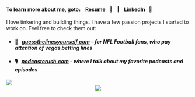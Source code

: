 #### To learn more about me, goto: &nbsp;&nbsp;&nbsp;[Resume](https://bit.ly/stevenjchang-resume) &nbsp;&nbsp;📝  &nbsp;&nbsp;&nbsp;|&nbsp;&nbsp;&nbsp; [LinkedIn](https://bit.ly/stevenjchang-linkedin) &nbsp;&nbsp;💼 

I love tinkering and building things. I have a few passion projects I started to work on. Feel free to check them out:

- #### 🏈 &nbsp; [*guessthelinesyourself.com*](https://guessthelinesyourself.com/) - _for NFL Football fans, who pay attention of vegas betting lines_
- #### 🎙️ &nbsp; [*podcastcrush.com*](https://podcastcrush.com) - _where I talk about my favorite podcasts and episodes_

<!-- Google Analytics tracking pixel -->
<img src="https://www.google-analytics.com/collect?v=1&tid=UA-73381859-8&cid=555&t=event&ec=github&ea=view">

<!-- Tracking Visitor Counter -->
<div align="center">
<!--   Visitor count<br> -->
  <img src="https://profile-counter.glitch.me/steve123uniquecounter/count.svg" />
</div>

<!--
**stevenjchang/stevenjchang** is a ✨ _special_ ✨ repository because its `README.md` (this file) appears on your GitHub profile.
Hi there 👋

- #### 🎾  [gettennisalerts.com](https://gettennisalerts.com) - where you can sign up for email alerts for your favorite tennis players

Here are some ideas to get you started:

- 🔭 I’m currently working on ...
- 🌱 I’m currently learning ...
- 👯 I’m looking to collaborate on ...
- 🤔 I’m looking for help with ...
- 💬 Ask me about ...
- 📫 How to reach me: ...
- 😄 Pronouns: ...
- ⚡ Fun fact: ...
-->
